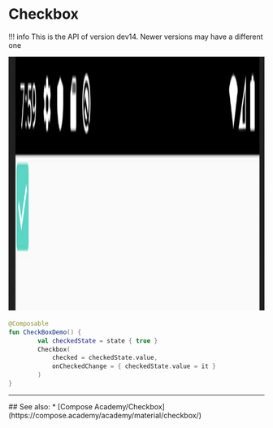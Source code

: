 # Checkbox

!!! info
    This is the API of version dev14. Newer versions may have a different one

<p align="left">
  <img src ="../../images/material/checkbox/CheckboxDemo.png" height=500 />
</p>

```kotlin
@Composable
fun CheckBoxDemo() {
        val checkedState = state { true }
        Checkbox(
            checked = checkedState.value,
            onCheckedChange = { checkedState.value = it }
        )
}
```
<hr>
## See also:
* [Compose Academy/Checkbox](https://compose.academy/academy/material/checkbox/)
